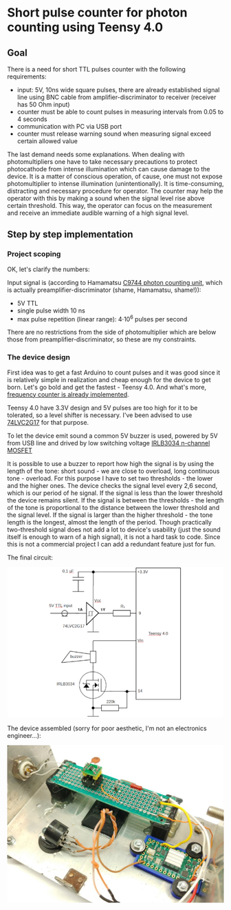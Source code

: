 # Short pulse counter for photon counting using Teensy 4.0

## Goal
There is a need for short TTL pulses counter with the following requirements:
* input: 5V, 10ns wide square pulses, there are already established signal line using BNC cable from amplifier-discriminator to receiver (receiver has 50 Ohm input)
* counter must be able to count pulses in measuring intervals from 0.05 to 4 seconds
* communication with PC via USB port
* counter must release warning sound when measuring signal exceed certain allowed value

The last demand needs some explanations. When dealing with photomultipliers one have to take necessary precautions to protect photocathode from intense illumination which can cause damage to the device. It is a matter of conscious operation, of cause, one must not expose photomultiplier to intense illumination (unintentionally). It is time-consuming, distracting and necessary procedure for operator. The counter may help the operator with this by making a sound when the signal level rise above certain threshold. This way, the operator can focus on the measurement and receive an immediate audible warning of a high signal level.

## Step by step implementation

### Project scoping

OK, let's clarify the numbers:

Input signal is (according to Hamamatsu [C9744 photon counting unit](https://www.hamamatsu.com/us/en/product/optical-sensors/pmt/accessory-for-pmt/photon-counting-unit/C9744.html), which is actually preamplifier-discriminator (shame, Hamamatsu, shame!)):

- 5V TTL
- single pulse width 10 ns
- max pulse repetition (linear range): 4·10<sup>6</sup> pulses per second

There are no restrictions from the side of photomultiplier which are below those from preamplifier-discriminator, so these are my constraints.

### The device design

First idea was to get a fast Arduino to count pulses and it was good since it is relatively simple in realization and cheap enough for the device to get born. Let's go bold and get the fastest - Teensy 4.0. And what's more, [frequency counter is already implemented](https://www.pjrc.com/teensy/td_libs_FreqCount.html).

Teensy 4.0 have 3.3V design and 5V pulses are too high for it to be tolerated, so a level shifter is necessary. I've been advised to use [74LVC2G17](https://www.ti.com/product/SN74LVC2G17) for that purpose.

To let the device emit sound a common 5V buzzer is used, powered by 5V from USB line and drived by low switching voltage [IRLB3034 n-channel MOSFET](https://www.infineon.com/cms/en/product/power/mosfet/n-channel/irlb3034/)

It is possible to use a buzzer to report how high the signal is by using the length of the tone: short sound - we are close to overload, long continuous tone - overload. For this purpose I have to set two thresholds - the lower and the higher ones. The device checks the signal level every 2,6 second, which is our period of he signal. If the signal is less than the lower threshold the device remains silent. If the signal is between the thresholds - the length of the tone is proportional to the distance between the lower threshold and the signal level. If the signal is larger than the higher threshold - the tone length is the longest, almost the length of the period. Though practically two-threshold signal does not add a lot to device's usability (just the sound itself is enough to warn of a high signal), it is not a hard task to code. Since this is not a commercial project I can add a redundant feature just for fun.

The final circuit:

<img src="https://github.com/serhiykobyakov/nanosecond-pulse-counter-using-Teensy/blob/main/circuit.png" alt="The circuit" width="600"/>

The device assembled (sorry for poor aesthetic, I'm not an electronics engineer...):

<img src="https://github.com/serhiykobyakov/nanosecond-pulse-counter-using-Teensy/blob/main/counter_photo.jpg" width="800"/>


